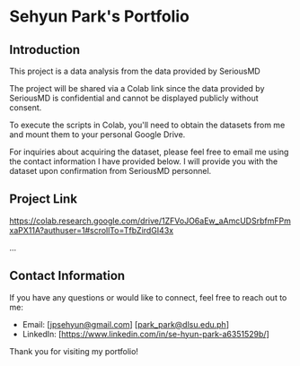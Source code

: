 # Sehyun Park's Portfolio

## Introduction
This project is a data analysis from the data provided by SeriousMD


The project will be shared via a Colab link since the data provided by SeriousMD is confidential and cannot be displayed publicly without consent.


To execute the scripts in Colab, you'll need to obtain the datasets from me and mount them to your personal Google Drive.


For inquiries about acquiring the dataset, please feel free to email me using the contact information I have provided below. I will provide you with the dataset upon confirmation from SeriousMD personnel.



## Project Link

https://colab.research.google.com/drive/1ZFVoJO6aEw_aAmcUDSrbfmFPmxaPX11A?authuser=1#scrollTo=TfbZirdGI43x

...

## Contact Information
If you have any questions or would like to connect, feel free to reach out to me:

- Email: [jpsehyun@gmail.com] [park_park@dlsu.edu.ph]
- LinkedIn: [https://www.linkedin.com/in/se-hyun-park-a6351529b/]

Thank you for visiting my portfolio!
